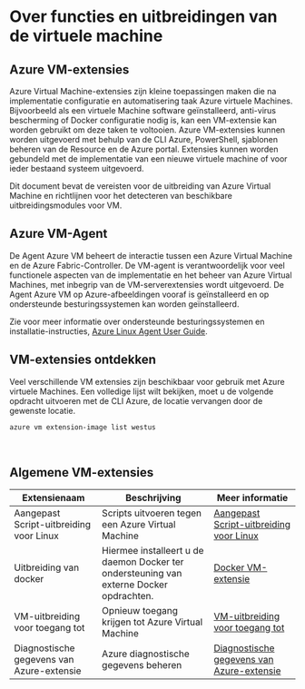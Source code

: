 <properties
 pageTitle="Functies en uitbreidingen van de virtuele machine | Microsoft Azure"
 description="Informatie over welke extensies beschikbaar zijn voor Azure virtuele machines, gegroepeerd op wat ze leveren of te verbeteren."
 services="virtual-machines-linux"
 documentationCenter=""
 authors="neilpeterson"
 manager="timlt"
 editor=""
 tags="azure-service-management,azure-resource-manager"/>

<tags
 ms.service="virtual-machines-linux"
 ms.devlang="na"
 ms.topic="article"
 ms.tgt_pltfrm="vm-linux"
 ms.workload="infrastructure-services"
 ms.date="09/22/2016"
 ms.author="nepeters"/>

# <a name="about-virtual-machine-extensions-and-features"></a>Over functies en uitbreidingen van de virtuele machine

## <a name="azure-vm-extensions"></a>Azure VM-extensies

Azure Virtual Machine-extensies zijn kleine toepassingen maken die na implementatie configuratie en automatisering taak Azure virtuele Machines. Bijvoorbeeld als een virtuele Machine software geïnstalleerd, anti-virus bescherming of Docker configuratie nodig is, kan een VM-extensie kan worden gebruikt om deze taken te voltooien. Azure VM-extensies kunnen worden uitgevoerd met behulp van de CLI Azure, PowerShell, sjablonen beheren van de Resource en de Azure portal. Extensies kunnen worden gebundeld met de implementatie van een nieuwe virtuele machine of voor ieder bestaand systeem uitgevoerd.

Dit document bevat de vereisten voor de uitbreiding van Azure Virtual Machine en richtlijnen voor het detecteren van beschikbare uitbreidingsmodules voor VM. 

## <a name="azure-vm-agent"></a>Azure VM-Agent

De Agent Azure VM beheert de interactie tussen een Azure Virtual Machine en de Azure Fabric-Controller. De VM-agent is verantwoordelijk voor veel functionele aspecten van de implementatie en het beheer van Azure Virtual Machines, met inbegrip van de VM-serverextensies wordt uitgevoerd. De Agent Azure VM op Azure-afbeeldingen vooraf is geïnstalleerd en op ondersteunde besturingssystemen kan worden geïnstalleerd. 

Zie voor meer informatie over ondersteunde besturingssystemen en installatie-instructies, [Azure Linux Agent User Guide](./virtual-machines-linux-agent-user-guide.md).

## <a name="discover-vm-extensions"></a>VM-extensies ontdekken

Veel verschillende VM extensies zijn beschikbaar voor gebruik met Azure virtuele Machines. Een volledige lijst wilt bekijken, moet u de volgende opdracht uitvoeren met de CLI Azure, de locatie vervangen door de gewenste locatie.

```none
azure vm extension-image list westus
```

<br />

## <a name="common-vm-extensions"></a>Algemene VM-extensies

|Extensienaam   |Beschrijving   |Meer informatie   |
|---|---|---|
|Aangepast Script-uitbreiding voor Linux  | Scripts uitvoeren tegen een Azure Virtual Machine  |[Aangepast Script-uitbreiding voor Linux](./virtual-machines-linux-extensions-customscript.md)   |
|Uitbreiding van docker |Hiermee installeert u de daemon Docker ter ondersteuning van externe Docker opdrachten.  | [Docker VM-extensie](./virtual-machines-linux-dockerextension.md)  |
|VM-uitbreiding voor toegang tot | Opnieuw toegang krijgen tot Azure Virtual Machine  |[VM-uitbreiding voor toegang tot](https://github.com/Azure/azure-linux-extensions/tree/master/VMAccess) |
|Diagnostische gegevens van Azure-extensie |Azure diagnostische gegevens beheren |[Diagnostische gegevens van Azure-extensie](https://azure.microsoft.com/blog/windows-azure-virtual-machine-monitoring-with-wad-extension/) |

